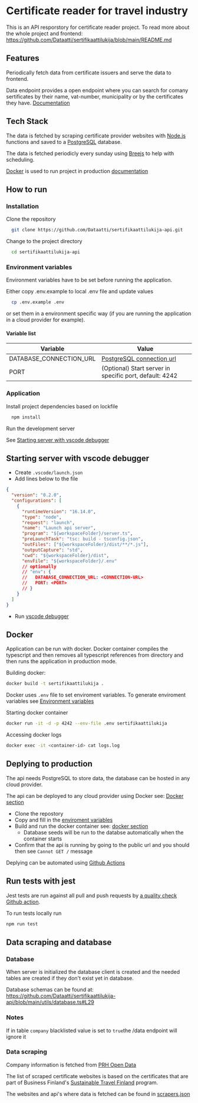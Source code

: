 # Certificate reader for travel industry

This is an API resporstory for certificate reader project. To read more about the whole project and frontend: https://github.com/Dataatti/sertifikaattilukija/blob/main/README.md

## Features

Periodically fetch data from certificate issuers and serve the data to frontend.

Data endpoint provides a open endpoint where you can search for comany sertificates by their name, vat-number, municipality or by the certificates they have. [Documentation](https://github.com/Dataatti/sertifikaattilukija-api/blob/main/services/data.md)

## Tech Stack

The data is fetched by scraping certificate provider websites with [Node.js](https://nodejs.org/en/) functions and saved to a [PostgreSQL](https://www.postgresql.org/) database.

The data is fetched periodicly every sunday using [Breejs](https://github.com/breejs/bree) to help with scheduling.

[Docker](https://www.docker.com/) is used to run project in production [documentation](#docker)

## How to run

### Installation

Clone the repository

```bash
  git clone https://github.com/Dataatti/sertifikaattilukija-api.git
```

Change to the project directory

```bash
  cd sertifikaattilukija-api
```

### Environment variables

Environment variables have to be set before running the application.

Either copy .env.example to local .env file and update values

```bash
  cp .env.example .env
```

or set them in a environment specific way (if you are running the application in a cloud provider for example).

#### Variable list

| Variable                | Value                                                                                                    |
| ----------------------- | -------------------------------------------------------------------------------------------------------- |
| DATABASE_CONNECTION_URL | [PostgreSQL connection url](https://www.postgresql.org/docs/current/libpq-connect.html#LIBPQ-CONNSTRING) |
| PORT                    | (Optional) Start server in specific port, default: 4242                                                  |

### Application

Install project dependencies based on lockfile

```bash
  npm install
```

Run the development server

See [Starting server with vscode debugger](#starting-server-with-vscode-debugger)

## Starting server with vscode debugger

- Create `.vscode/launch.json`
- Add lines below to the file

```json
{
  "version": "0.2.0",
  "configurations": [
    {
      "runtimeVersion": "16.14.0",
      "type": "node",
      "request": "launch",
      "name": "Launch api server",
      "program": "${workspaceFolder}/server.ts",
      "preLaunchTask": "tsc: build - tsconfig.json",
      "outFiles": ["${workspaceFolder}/dist/**/*.js"],
      "outputCapture": "std",
      "cwd": "${workspaceFolder}/dist",
      "envFile": "${workspaceFolder}/.env"
      // optionally
      // "env": {
      //   DATABASE_CONNECTION_URL: <CONNECTION-URL>
      //   PORT: <PORT>
      // }
    }
  ]
}
```

- Run [vscode debugger](https://code.visualstudio.com/docs/editor/debugging)

## Docker

Application can be run with docker. Docker container compiles the typescript and then removes all typescript references from directory and then runs the application in production mode.

Building docker:

```bash
docker build -t sertifikaattilukija .
```

Docker uses `.env` file to set enviroment variables. To generate enviroment variables see [Environment variables](#environment-variables)

Starting docker container

```bash
docker run -it -d -p 4242 --env-file .env sertifikaattilukija
```

Accessing docker logs

```bash
docker exec -it <container-id> cat logs.log
```

## Deplying to production

The api needs PostgreSQL to store data, the database can be hosted in any cloud provider.

The api can be deployed to any cloud provider using Docker see: [Docker section](#docker)

- Clone the repostory
- Copy and fill in the [enviroment variables](#environment-variables)
- Build and run the docker container see: [docker section](#docker)
  - Database seeds will be run to the databse automatically when the container starts
- Confirm that the api is running by going to the public url and you should then see `Cannot GET /` message

Deplying can be automated using [Github Actions](https://docs.github.com/en/actions)

## Run tests with jest

Jest tests are run against all pull and push requests by [a quality check Github action](https://github.com/Dataatti/sertifikaattilukija-api/blob/main/.github/workflows/run_tests.yml).

To run tests locally run

```bash
npm run test
```

## Data scraping and database

### Database

When server is initialized the database client is created and the needed tables are created if they don't exist yet in database.

Database schemas can be found at: https://github.com/Dataatti/sertifikaattilukija-api/blob/main/utils/database.ts#L29

### Notes

If in table `company` blacklisted value is set to `true`the /data endpoint will ignore it

### Data scraping

Company information is fetched from [PRH Open Data](https://avoindata.prh.fi/index_en.html)

The list of scraped certificate websites is based on the certificates that are part of Business Finland's [Sustainable Travel Finland](https://www.businessfinland.fi/suomalaisille-asiakkaille/palvelut/matkailun-edistaminen/vastuullisuus/sertifioinnit--ohjelmat) program.

The websites and api's where data is fetched can be found in [scrapers.json](https://github.com/Dataatti/sertifikaattilukija-api/blob/main/jobs/scrapers/scrapers.json)
